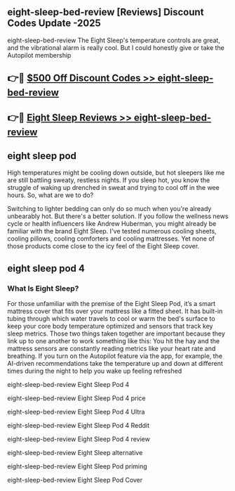 ## eight-sleep-bed-review [Reviews​] Discount Codes Update -2025

eight-sleep-bed-review The Eight Sleep's temperature controls are great, and the vibrational alarm is really cool. But I could honestly give or take the Autopilot membership

## 👉🔴 [$500 Off Discount Codes >> eight-sleep-bed-review](http://download.freeplayer.one?title=eight-sleep-bed-review&ref=18-ES)

## 👉🔴 [Eight Sleep Reviews >> eight-sleep-bed-review](http://download.freeplayer.one?title=eight-sleep-bed-review&ref=18-ES)

## eight sleep pod

High temperatures might be cooling down outside, but hot sleepers like me are still battling sweaty, restless nights. If you sleep hot, you know the struggle of waking up drenched in sweat and trying to cool off in the wee hours. So, what are we to do?

Switching to lighter bedding can only do so much when you're already unbearably hot. But there's a better solution. If you follow the wellness news cycle or health influencers like Andrew Huberman, you might already be familiar with the brand Eight Sleep. I've tested numerous cooling sheets, cooling pillows, cooling comforters and cooling mattresses. Yet none of those products come close to the icy feel of the Eight Sleep cover.

## eight sleep pod 4

### What Is Eight Sleep?

For those unfamiliar with the premise of the Eight Sleep Pod, it’s a smart mattress cover that fits over your mattress like a fitted sheet. It has built-in tubing through which water travels to cool or warm the bed's surface to keep your core body temperature optimized and sensors that track key sleep metrics. Those two things taken together are important because they link up to one another to work something like this: You hit the hay and the mattress sensors are constantly reading metrics like your heart rate and breathing. If you turn on the Autopilot feature via the app, for example, the AI-driven recommendations take the temperature up and down at different times during the night to help you wake up feeling refreshed

eight-sleep-bed-review Eight Sleep Pod 4

eight-sleep-bed-review Eight Sleep Pod 4 price

eight-sleep-bed-review Eight Sleep Pod 4 Ultra

eight-sleep-bed-review Eight Sleep Pod 4 Reddit

eight-sleep-bed-review Eight Sleep Pod 4 review

eight-sleep-bed-review Eight Sleep alternative

eight-sleep-bed-review Eight Sleep Pod priming

eight-sleep-bed-review Eight Sleep Pod Cover